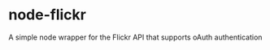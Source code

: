 node-flickr
===========

A simple node wrapper for the Flickr API that supports oAuth authentication